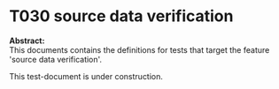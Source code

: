 # T030 source data verification
**Abstract:**  
This documents contains the definitions for tests that target the feature 'source data verification'.  

This test-document is under construction.